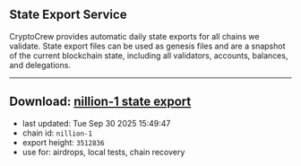## State Export Service
CryptoCrew provides automatic daily state exports for all chains we validate. State export files can be used as genesis files and are a snapshot of the current blockchain state, including all validators, accounts, balances, and delegations.

---
**Download: [nillion-1 state export](https://ccv-s3.nbg1.your-objectstorage.com/SERVICE/nillion/nillion-1_export_3512836.json)**
---

- last updated: Tue Sep 30 2025 15:49:47
- chain id: `nillion-1`
- export height: `3512836`
- use for: airdrops, local tests, chain recovery

